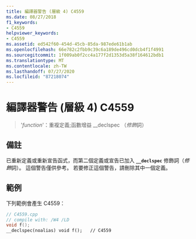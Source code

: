 ```yaml
---
title: 編譯器警告 (層級 4) C4559
ms.date: 08/27/2018
f1_keywords:
- C4559
helpviewer_keywords:
- C4559
ms.assetid: ed542f60-454d-45cb-85da-987ede61b1ab
ms.openlocfilehash: 66e782c2fbb9c39c6a189de496cd0dcb4f1f4991
ms.sourcegitcommit: 1f009ab0f2cc4a177f2d1353d5a38f164612bdb1
ms.translationtype: MT
ms.contentlocale: zh-TW
ms.lasthandoff: 07/27/2020
ms.locfileid: "87218074"
---
```

# <a name="compiler-warning-level-4-c4559"></a>編譯器警告 (層級 4) C4559

> '*function*'：重複定義;函數增益 __declspec （*修飾*詞）

## <a name="remarks"></a>備註

已重新定義或重新宣告函式，而第二個定義或宣告已加入 **`__declspec`** 修飾詞（*修飾*詞）。 這個警告僅供參考。 若要修正這個警告，請刪除其中一個定義。

## <a name="example"></a>範例

下列範例會產生 C4559：

```cpp
// C4559.cpp
// compile with: /W4 /LD
void f();
__declspec(noalias) void f();   // C4559
```
